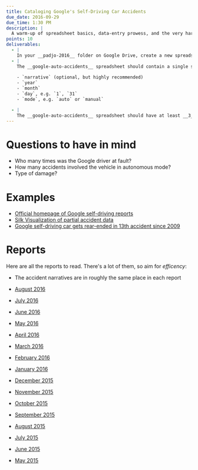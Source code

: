 ```yaml
---
title: Cataloging Google's Self-Driving Car Accidents
due_date: 2016-09-29 
due_time: 1:30 PM
description: |
  A warm-up of spreadsheet basics, data-entry prowess, and the very hard task of turning unstructured information into structured data.
points: 10
deliverables:
  - |
    In your __padjo-2016__ folder on Google Drive, create a new spreadsheet named: __google-auto-accidents__ (exact spelling and capitalization)
  - |
    The __google-auto-accidents__ spreadsheet should contain a single sheet with at least these fields:
    
    - `narrative` (optional, but highly recommended)
    - `year`
    - `month`
    - `day`, e.g. `1`, `31`
    - `mode`, e.g. `auto` or `manual`

  - |
    The __google-auto-accidents__ spreadsheet should have at least __3__ more columns of your choosing that you think would be useful when analyzing the accident data, such as the nearest `city` where the accident took place.
---
```



# Questions to have in mind

- Who many times was the Google driver at fault?
- How many accidents involved the vehicle in autonomous mode?
- Type of damage?

# Examples

- [Official homepage of Google self-driving reports](https://www.google.com/selfdrivingcar/reports/)
- [Silk Visualization of partial accident data](https://google-self-driving-car-incidents.silk.co/)
- [Google self-driving car gets rear-ended in 13th accident since 2009](http://arstechnica.com/tech-policy/2015/06/google-self-driving-car-gets-rear-ended-in-13th-accident-since-2009/)



# Reports

Here are all the reports to read. There's a lot of them, so aim for _efficency_:

- The accident narratives are in roughly the same place in each report



- [August 2016](https://www.google.com/selfdrivingcar/files/reports/report-0816.pdf)
- [July 2016](https://www.google.com/selfdrivingcar/files/reports/report-0716.pdf)
- [June 2016](https://www.google.com/selfdrivingcar/files/reports/report-0616.pdf)
- [May 2016](https://www.google.com/selfdrivingcar/files/reports/report-0516.pdf)
- [April 2016](https://www.google.com/selfdrivingcar/files/reports/report-0416.pdf)
- [March 2016](https://www.google.com/selfdrivingcar/files/reports/report-0316.pdf)
- [February 2016](https://www.google.com/selfdrivingcar/files/reports/report-0216.pdf)
- [January 2016](https://www.google.com/selfdrivingcar/files/reports/report-0116.pdf)
- [December 2015](https://www.google.com/selfdrivingcar/files/reports/report-1215.pdf)
- [November 2015](https://www.google.com/selfdrivingcar/files/reports/report-1115.pdf)
- [October 2015](https://www.google.com/selfdrivingcar/files/reports/report-1015.pdf)
- [September 2015](https://www.google.com/selfdrivingcar/files/reports/report-0915.pdf)
- [August 2015](https://www.google.com/selfdrivingcar/files/reports/report-0815.pdf)
- [July 2015](https://www.google.com/selfdrivingcar/files/reports/report-0715.pdf)
- [June 2015](https://www.google.com/selfdrivingcar/files/reports/report-0615.pdf)
- [May 2015](https://www.google.com/selfdrivingcar/files/reports/report-0515.pdf)
